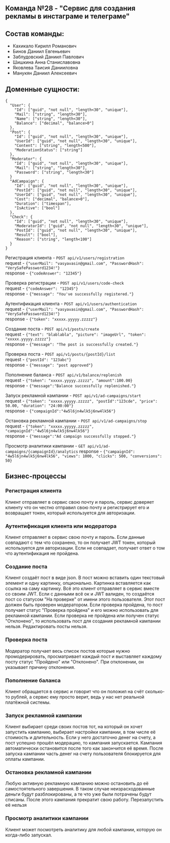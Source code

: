 ## Команда №28 - "Сервис для создания рекламы в инстаграме и телеграме"

## Состав команды:
- Кахикало Кирилл Романович
- Бинов Даниил Евгеньевич
- Заблудовский Даниил Павлович
- Шишкина Анна Станиславовна
- Яковлева Таисия Данииловна
- Манукян Даниил Алексеевич

## Доменные сущности:
```
{
  "User": {
    "Id": ["guid", "not null", "length<30", "unique"],
    "Mail": ["string", "length<30"],
    "Name": ["string", "length<30"],
    "Balance": ["decimal", "balance>0"]
  },
  "Post": {
    "Id": ["guid", "not null", "length<30", "unique"],
    "UserId": ["guid", "not null", "length<30", "unique"],
    "Content": ["string", "length<500"],
    "ModerationStatus": ["string"]
  },
  "Moderator": {
    "Id": ["guid", "not null", "length<30", "unique"],
    "Mail": ["string", "length<30"],
    "Password": ["string", "length<30"]
  }
  "AdCampaign": {
    "Id": ["guid", "not null", "length<30", "unique"],
    "PostId": ["guid", "not null", "length<30", "unique"],
    "UserId": ["guid", "not null", "length<30", "unique"],
    "Cost": ["decimal", "balance>0"],
    "Duration": ["timespan"],
    "IsActive": ["bool"]
  },
  "Check": {
    "Id": ["guid", "not null", "length<30", "unique"],
    "ModeratorId": ["guid", "not null", "length<30", "unique"],
    "PostId": ["guid", "not null", "length<30", "unique"],
    "Result": ["bool"],
    "Reason": ["string", "length<100"]
  }
}
```

Регистрация клиента - `POST api/v1/users/registration`  
request - `{"userMail": "vasyavasin@gmail.com", "PasswordHash": "VerySafePassword1234!"}`  
response - `{"codeAnswer": "12345"}`

Проверка регистрации - `POST api/v1/users/code-check`  
request - `{"codeAnswer": "12345"}`  
response - `{"message": "You've successfully registered."}`

Аутентификация клиента - `POST api/v1/users/authentication`  
request - `{"userMail": "vasyavasin@gmail.com", "PasswordHash": "VerySafePassword1234!"}`  
response - `{"token": "xxxxx.yyyyy.zzzzz"}`

Создание поста - `POST api/v1/posts/create`  
request - `{"text": "blablabla", "picture": "imageUrl", "token": "xxxxx.yyyyy.zzzzz"}`  
response - `{"message": "The post is successfully created."}`

Проверка поста - `POST api/v1/posts/{postId}/list`  
request - `{"postId": "123abc"}`  
response - `{"message": "post approved"}`

Пополнение баланса - `POST api/v1/balance/replenish`  
request - `{"token": "xxxxx.yyyyy.zzzzz", "amount":100.00}`  
response - `{"message":"Balance successfully replenished."}`

Запуск рекламной кампании - `POST api/v1/ad-campaigns/start`  
request - `{"token": "xxxxx.yyyyy.zzzzz", "postId":"123cde", "price": 50.00, "duration": "24:00:00"}`  
response - `{"compaignId":"4w5l6jn4wlk5j6nw4lk56"}`

Остановка рекламной кампании - `POST api/v1/ad-campaigns/stop`  
request - `{"token": "xxxxx.yyyyy.zzzzz", "campaignId":"4w5l6jn4wlk5j6nw4lk56"}`  
response - `{"message":"Ad campaign successfully stopped."}`

Просмотр аналитики кампании - `GET api/v1/ad-campaigns/{campaignId}/analytics`
response - `{"campaignId": "4w5l6jn4wlk5j6nw4lk56", "views": 1000, "clicks": 500, "conversions": 50}`


## Бизнес-процессы
### Регистрация клиента
Клиент отправляет в сервис свою почту и пароль, 
сервис доверяет клиенту что он честно отправил свою почту и регистрирует его
и возвращает токен, который используется для авторизации.

### Аутентификация клиента или модератора
Клиент отправляет в сервис свою почту и пароль. 
Если данные совпадают с тем что сохранено, 
то он получает JWT токен, который используется для авторизации. 
Если не совпадает, получает ответ о том что аутентификация не пройдена.

### Создание поста
Клиент создаёт пост в виде json. В пост можно вставить 
один текстовый элемент и одну картинку, опционально. 
Картинка вставляется как ссылка на саму картинку. 
Всё это клиент отправляет в сервис вместе со своим JWT. 
Если с данными всё ок и JWT валиден, то создаётся пост 
со статусом "На проверке" от имени этого пользователя. 
Этот пост должен быть проверен модератором.
Если проверка пройдена, то пост получает статус "Проверка пройдена"
и его можно использовать для рекламной кампании.
Если проверка не пройдена или получен статус "Отклонено", то использовать
пост для создания рекламной кампании нельзя.
Редактировать посты нельзя.

### Проверка поста
Модератор получает весь список постов которые нужно промодерировать, 
просматривает каждый пост и выставляет каждому посту статус "Пройдено" 
или "Отклонено". При отклонении, он указывает причину отклонения.

### Пополнение баланса
Клиент обращается в сервис и говорит что он положил на счёт сколько-то рублей, 
а сервис ему просто верит, ведь у нас нет реальной платёжной системы.

### Запуск рекламной кампании
Клиент выбирает среди своих постов тот, на который он хочет запустить кампанию,
выбирает настройки кампании, в том числе её стоимость и длительность. 
Если у него достаточно денег на счету, а пост успешно прошёл модерацию, 
то кампания запускается. 
Кампания автоматически остановится после того как закончится её время.
После запуска кампании часть денег на счету пользователя блокируется
для оплаты кампании.

### Остановка рекламной кампании
Любую активную рекламную кампанию можно остановить до её самостоятельного 
завершения. В таком случае неизрасходованные деньги будут разблокированы,
а те что уже были потрачены будут списаны. 
После этого кампания прекратит свою работу. Перезапустить её нельзя

### Просмотр аналитики кампании
Клиент может посмотреть аналитику для любой кампании, 
которую он когда-либо запускал.